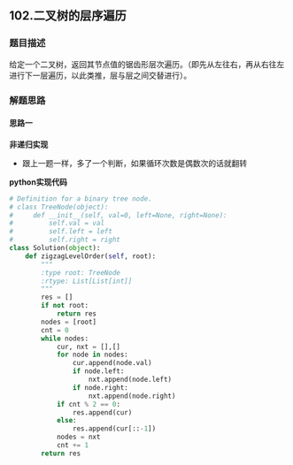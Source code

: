 ## 102.二叉树的层序遍历
### 题目描述
给定一个二叉树，返回其节点值的锯齿形层次遍历。（即先从左往右，再从右往左进行下一层遍历，以此类推，层与层之间交替进行）。
### 解题思路
#### 思路一
**非递归实现**
- 跟上一题一样，多了一个判断，如果循环次数是偶数次的话就翻转

**python实现代码**
```python
# Definition for a binary tree node.
# class TreeNode(object):
#     def __init__(self, val=0, left=None, right=None):
#         self.val = val
#         self.left = left
#         self.right = right
class Solution(object):
    def zigzagLevelOrder(self, root):
        """
        :type root: TreeNode
        :rtype: List[List[int]]
        """
        res = []
        if not root:
            return res
        nodes = [root]
        cnt = 0
        while nodes:
            cur, nxt = [],[]
            for node in nodes:
                cur.append(node.val)
                if node.left:
                    nxt.append(node.left)
                if node.right:
                    nxt.append(node.right)
            if cnt % 2 == 0:
                res.append(cur)
            else:
                res.append(cur[::-1])
            nodes = nxt
            cnt += 1
        return res
```

